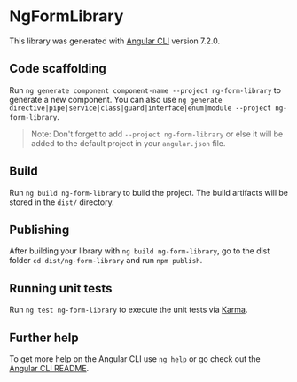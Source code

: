 # NgFormLibrary

This library was generated with [Angular CLI](https://github.com/angular/angular-cli) version 7.2.0.

## Code scaffolding

Run `ng generate component component-name --project ng-form-library` to generate a new component. You can also use `ng generate directive|pipe|service|class|guard|interface|enum|module --project ng-form-library`.
> Note: Don't forget to add `--project ng-form-library` or else it will be added to the default project in your `angular.json` file. 

## Build

Run `ng build ng-form-library` to build the project. The build artifacts will be stored in the `dist/` directory.

## Publishing

After building your library with `ng build ng-form-library`, go to the dist folder `cd dist/ng-form-library` and run `npm publish`.

## Running unit tests

Run `ng test ng-form-library` to execute the unit tests via [Karma](https://karma-runner.github.io).

## Further help

To get more help on the Angular CLI use `ng help` or go check out the [Angular CLI README](https://github.com/angular/angular-cli/blob/master/README.md).
